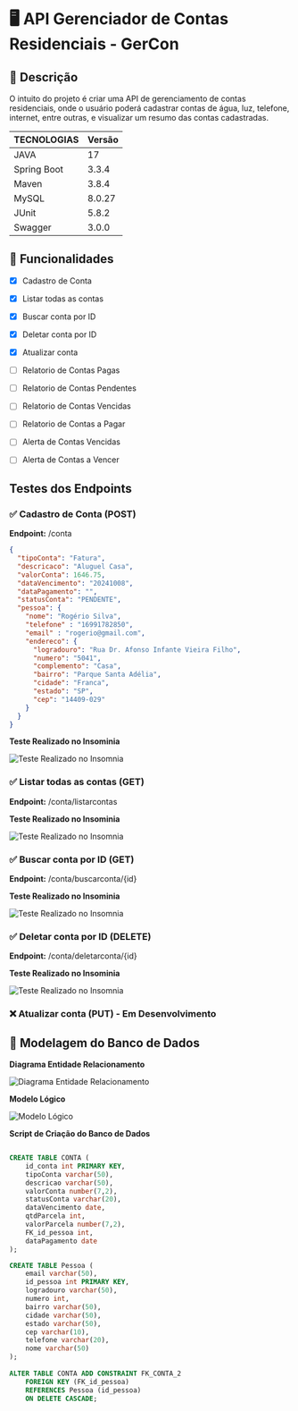 # 🖥️ API Gerenciador de Contas Residenciais - GerCon

## 📖 Descrição
O intuito do projeto é criar uma API de gerenciamento de contas residenciais, 
onde o usuário poderá cadastrar contas de água, luz, telefone, internet, entre outras, 
e visualizar um resumo das contas cadastradas.


| TECNOLOGIAS | Versão |
|-------------|--------|
| JAVA        | 17     |
| Spring Boot | 3.3.4  |
| Maven       | 3.8.4  |
| MySQL       | 8.0.27 |
| JUnit       | 5.8.2  |
| Swagger     | 3.0.0  |


## 🚀 Funcionalidades
- [x] Cadastro de Conta
- [x] Listar todas as contas
- [x] Buscar conta por ID
- [x] Deletar conta por ID
- [x] Atualizar conta
- [ ] Relatorio de Contas Pagas
- [ ] Relatorio de Contas Pendentes
- [ ] Relatorio de Contas Vencidas
- [ ] Relatorio de Contas a Pagar
- [ ] Alerta de Contas Vencidas
- [ ] Alerta de Contas a Vencer


## Testes dos Endpoints

### ✅ Cadastro de Conta (POST)

**Endpoint:** /conta 

```json
{
  "tipoConta": "Fatura",
  "descricaco": "Aluguel Casa",
  "valorConta": 1646.75,
  "dataVencimento": "20241008",
  "dataPagamento": "",
  "statusConta": "PENDENTE",
  "pessoa": {
    "nome": "Rogério Silva",
    "telefone" : "16991782850",
    "email" : "rogerio@gmail.com",
    "endereco": {
      "logradouro": "Rua Dr. Afonso Infante Vieira Filho",
      "numero": "5041",
      "complemento": "Casa",
      "bairro": "Parque Santa Adélia",
      "cidade": "Franca",
      "estado": "SP",
      "cep": "14409-029"
    }
  }
}
```
**Teste Realizado no Insominia**

![Teste Realizado no Insomnia](docs/img/ep_cadastroConta.png)

### ✅ Listar todas as contas (GET)

**Endpoint:** /conta/listarcontas 

**Teste Realizado no Insominia**

![Teste Realizado no Insomnia](docs/img/ep_listarContas.png)


### ✅ Buscar conta por ID (GET)

**Endpoint:** /conta/buscarconta/{id}

**Teste Realizado no Insominia**

![Teste Realizado no Insomnia](docs/img/ep_buscarConta.png)


### ✅ Deletar conta por ID (DELETE)

**Endpoint:** /conta/deletarconta/{id}

**Teste Realizado no Insominia**

![Teste Realizado no Insomnia](docs/img/ep_deletarConta.png)


### ❌ Atualizar conta (PUT) - Em Desenvolvimento



## 🎲 Modelagem do Banco de Dados

**Diagrama Entidade Relacionamento**

![Diagrama Entidade Relacionamento](docs/ModelagemConceitual.png)


**Modelo Lógico**

![Modelo Lógico](docs/ModelagemLogica.png)

**Script de Criação do Banco de Dados**

```sql

CREATE TABLE CONTA (
    id_conta int PRIMARY KEY,
    tipoConta varchar(50),
    descricao varchar(50),
    valorConta number(7,2),
    statusConta varchar(20),
    dataVencimento date,
    qtdParcela int,
    valorParcela number(7,2),
    FK_id_pessoa int,
    dataPagamento date
);

CREATE TABLE Pessoa (
    email varchar(50),
    id_pessoa int PRIMARY KEY,
    logradouro varchar(50),
    numero int,
    bairro varchar(50),
    cidade varchar(50),
    estado varchar(50),
    cep varchar(10),
    telefone varchar(20),
    nome varchar(50)
);
 
ALTER TABLE CONTA ADD CONSTRAINT FK_CONTA_2
    FOREIGN KEY (FK_id_pessoa)
    REFERENCES Pessoa (id_pessoa)
    ON DELETE CASCADE;

```
